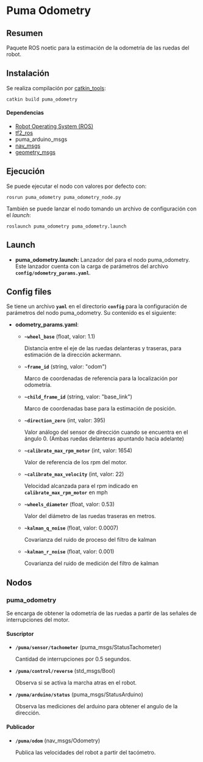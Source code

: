 # Puma Odometry

## Resumen

Paquete ROS noetic para la estimación de la odometría de las ruedas del robot.

## Instalación

Se realiza compilación por [catkin_tools](https://catkin-tools.readthedocs.io/en/latest/):

    catkin build puma_odometry

#### Dependencias

- [Robot Operating System (ROS)](http://wiki.ros.org)
- [tf2_ros](http://wiki.ros.org/tf2_ros)
- puma_arduino_msgs
- [nav_msgs](http://wiki.ros.org/nav_msgs)
- [geometry_msgs](http://wiki.ros.org/geometry_msgs)

## Ejecución

Se puede ejecutar el nodo con valores por defecto con:

    rosrun puma_odometry puma_odometry_node.py

También se puede lanzar el nodo tomando un archivo de configuración con el _launch_:

    roslaunch puma_odometry puma_odometry.launch

## Launch

- **puma_odometry.launch:** Lanzador del para el nodo puma_odometry. Este lanzador cuenta con la carga de parámetros del archivo **`config/odometry_params.yaml`**.

## Config files

Se tiene un archivo **`yaml`** en el directorio **`config`** para la configuración de parámetros del nodo puma_odometry. Su contenido es el siguiente:

- **odometry_params.yaml**:


    - **`~wheel_base`** (float, valor: 1.1)

      Distancia entre el eje de las ruedas delanteras y traseras, para estimación de la dirección ackermann.

    - **`~frame_id`** (string, valor: "odom")

      Marco de coordenadas de referencia para la localización por odometría.

    - **`~child_frame_id`** (string, valor: "base_link")

      Marco de coordenadas base para la estimación de posición.

    - **`~direction_zero`** (int, valor: 395)

      Valor análogo del sensor de dirección cuando se encuentra en el ángulo 0. (Ambas ruedas delanteras apuntando hacia adelante)


    - **`~calibrate_max_rpm_motor`** (int, valor: 1654)

      Valor de referencia de los rpm del motor.

    - **`~calibrate_max_velocity`** (int, valor: 22)

      Velocidad alcanzada para el rpm indicado en **`calibrate_max_rpm_motor`** en mph

    - **`~wheels_diameter`** (float, valor: 0.53)

      Valor del diámetro de las ruedas traseras en metros.

    - **`~kalman_q_noise`** (float, valor: 0.0007)

      Covarianza del ruido de proceso del filtro de kalman

    - **`~kalman_r_noise`** (float, valor: 0.001)

      Covarianza del ruido de medición del filtro de kalman

## Nodos

### puma_odometry

Se encarga de obtener la odometría de las ruedas a partir de las señales de interrupciones del motor.

#### Suscriptor

- **`/puma/sensor/tachometer`** (puma_msgs/StatusTachometer)

  Cantidad de interrupciones por 0.5 segundos.

- **`/puma/control/reverse`** (std_msgs/Bool)

  Observa si se activa la marcha atras en el robot.

- **`/puma/arduino/status`** (puma_msgs/StatusArduino)

  Observa las mediciones del arduino para obtener el angulo de la dirección.

#### Publicador

- **`/puma/odom`** (nav_msgs/Odometry)

  Publica las velocidades del robot a partir del tacómetro.

